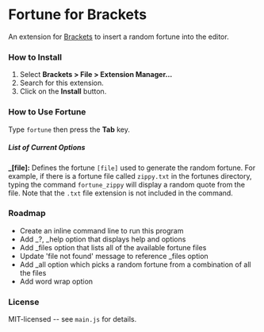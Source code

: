 # Fortune for Brackets
An extension for [Brackets](https://github.com/adobe/brackets/) to insert a
random fortune into the editor.

### How to Install
1. Select **Brackets > File > Extension Manager...**
2. Search for this extension.
3. Click on the **Install** button.

### How to Use Fortune
Type `fortune` then press the **Tab** key.

##### List of Current Options
**_[file]:** Defines the fortune `[file]` used to generate the random
fortune.  For example, if there is a fortune file called `zippy.txt` in the fortunes
directory, typing the command `fortune_zippy` will display a random quote from the
file.  Note that the `.txt` file extension is not included in the command.

### Roadmap
* Create an inline command line to run this program
* Add _?, _help option that displays help and options
* Add _files option that lists all of the available fortune files
* Update 'file not found' message to reference _files option
* Add _all option which picks a random fortune from a combination of all the files
* Add word wrap option

### License
MIT-licensed -- see `main.js` for details.
